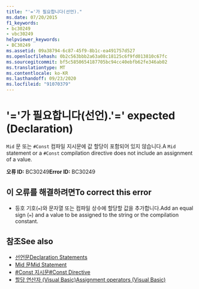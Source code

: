 ```yaml
---
title: "'='가 필요합니다(선언)."
ms.date: 07/20/2015
f1_keywords:
- bc30249
- vbc30249
helpviewer_keywords:
- BC30249
ms.assetid: 09a38794-6c87-45f9-8b1c-ea491757d527
ms.openlocfilehash: 0b2c563bbb2a63a08c18125c6f9fd013810c67fc
ms.sourcegitcommit: bf5c5850654187705bc94cc40ebfb62fe346ab02
ms.translationtype: MT
ms.contentlocale: ko-KR
ms.lasthandoff: 09/23/2020
ms.locfileid: "91070379"
---
```

# <a name="-expected-declaration"></a><span data-ttu-id="0d8c5-102">'='가 필요합니다(선언).</span><span class="sxs-lookup"><span data-stu-id="0d8c5-102">'=' expected (Declaration)</span></span>

<span data-ttu-id="0d8c5-103">`Mid` 문 또는 `#Const` 컴파일 지시문에 값 할당이 포함되어 있지 않습니다.</span><span class="sxs-lookup"><span data-stu-id="0d8c5-103">A `Mid` statement or a `#Const` compilation directive does not include an assignment of a value.</span></span>  
  
 <span data-ttu-id="0d8c5-104">**오류 ID:** BC30249</span><span class="sxs-lookup"><span data-stu-id="0d8c5-104">**Error ID:** BC30249</span></span>  
  
## <a name="to-correct-this-error"></a><span data-ttu-id="0d8c5-105">이 오류를 해결하려면</span><span class="sxs-lookup"><span data-stu-id="0d8c5-105">To correct this error</span></span>  
  
- <span data-ttu-id="0d8c5-106">등호 기호(`=`)와 문자열 또는 컴파일 상수에 할당할 값을 추가합니다.</span><span class="sxs-lookup"><span data-stu-id="0d8c5-106">Add an equal sign (`=`) and a value to be assigned to the string or the compilation constant.</span></span>  
  
## <a name="see-also"></a><span data-ttu-id="0d8c5-107">참조</span><span class="sxs-lookup"><span data-stu-id="0d8c5-107">See also</span></span>

- [<span data-ttu-id="0d8c5-108">선언문</span><span class="sxs-lookup"><span data-stu-id="0d8c5-108">Declaration Statements</span></span>](../programming-guide/language-features/statements.md#declaration-statements)
- [<span data-ttu-id="0d8c5-109">Mid 문</span><span class="sxs-lookup"><span data-stu-id="0d8c5-109">Mid Statement</span></span>](../language-reference/statements/mid-statement.md)
- [<span data-ttu-id="0d8c5-110">#Const 지시문</span><span class="sxs-lookup"><span data-stu-id="0d8c5-110">#Const Directive</span></span>](../language-reference/directives/const-directive.md)
- [<span data-ttu-id="0d8c5-111">할당 연산자 (Visual Basic)</span><span class="sxs-lookup"><span data-stu-id="0d8c5-111">Assignment operators (Visual Basic)</span></span>](../language-reference/operators/assignment-operators.md)
